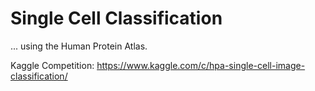 # Single Cell Classification
... using the Human Protein Atlas.

Kaggle Competition:
https://www.kaggle.com/c/hpa-single-cell-image-classification/